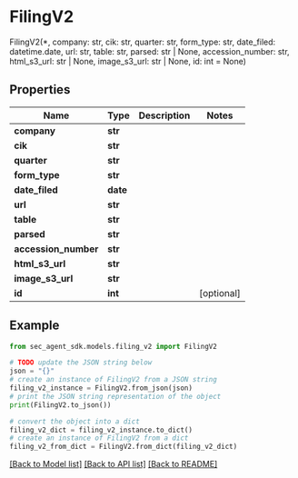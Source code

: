 # FilingV2

FilingV2(*, company: str, cik: str, quarter: str, form_type: str, date_filed: datetime.date, url: str, table: str, parsed: str | None, accession_number: str, html_s3_url: str | None, image_s3_url: str | None, id: int = None)

## Properties

Name | Type | Description | Notes
------------ | ------------- | ------------- | -------------
**company** | **str** |  | 
**cik** | **str** |  | 
**quarter** | **str** |  | 
**form_type** | **str** |  | 
**date_filed** | **date** |  | 
**url** | **str** |  | 
**table** | **str** |  | 
**parsed** | **str** |  | 
**accession_number** | **str** |  | 
**html_s3_url** | **str** |  | 
**image_s3_url** | **str** |  | 
**id** | **int** |  | [optional] 

## Example

```python
from sec_agent_sdk.models.filing_v2 import FilingV2

# TODO update the JSON string below
json = "{}"
# create an instance of FilingV2 from a JSON string
filing_v2_instance = FilingV2.from_json(json)
# print the JSON string representation of the object
print(FilingV2.to_json())

# convert the object into a dict
filing_v2_dict = filing_v2_instance.to_dict()
# create an instance of FilingV2 from a dict
filing_v2_from_dict = FilingV2.from_dict(filing_v2_dict)
```
[[Back to Model list]](../README.md#documentation-for-models) [[Back to API list]](../README.md#documentation-for-api-endpoints) [[Back to README]](../README.md)


